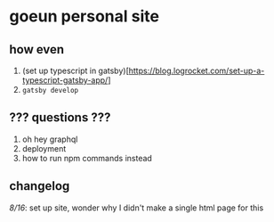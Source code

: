 # goeun personal site

## how even
1. (set up typescript in gatsby)[https://blog.logrocket.com/set-up-a-typescript-gatsby-app/]
2. `gatsby develop`


## ??? questions ???
1. oh hey graphql
2. deployment
3. how to run npm commands instead


## changelog
*8/16*: set up site, wonder why I didn't make a single html page for this
